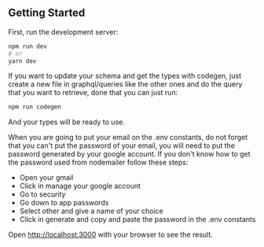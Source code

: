 ## Getting Started

First, run the development server:

```bash
npm run dev
# or
yarn dev
```

If you want to update your schema and get the types with codegen, just create a new file in graphql/queries
like the other ones and do the query that you want to retrieve, done that you can just run:

```bash
npm run codegen
```

And your types will be ready to use.


When you are going to put your email on the .env constants, do not forget that you can't put the password of your email, 
you will  need to put the password generated by your google account. If you don't know how to get the password used from
nodemailer follow these steps:

- Open your gmail
- Click in manage your google account
- Go to security
- Go down to app passwords
- Select other and give a name of your choice
- Click in generate and copy and paste the password in the .env constants

Open [http://localhost:3000](http://localhost:3000) with your browser to see the result.

